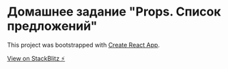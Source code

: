 # Домашнее задание "Props. Список предложений"

This project was bootstrapped with [Create React App](https://github.com/facebook/create-react-app).

[View on StackBlitz ⚡️](https://stackblitz.com/edit/react-9auhoz)